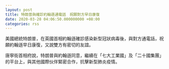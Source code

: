 ```yaml
---
layout: post
title: 特朗普與確診約翰遜通電話　祝願對方早日康復
date: 2020-03-28 04:06:50.000000000 +08:00
categories: rss
---
```


美國總統特朗普，在英國首相約翰遜確診感染新型冠狀病毒後，與對方通電話，祝願約翰遜早日康復，又說雙方有密切的友誼。

唐寧街首相府說，特朗普與約翰遜同意，繼續在「七大工業國」及「二十國集團」的平台上，與其他國際伙伴緊密合作，抗擊新型肺炎疫情。

